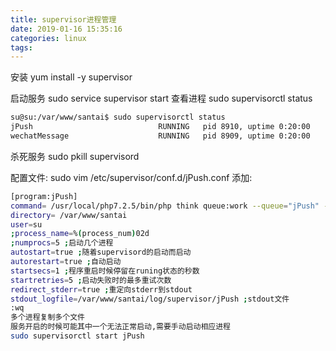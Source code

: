 ```yaml
---
title: supervisor进程管理
date: 2019-01-16 15:35:16
categories: linux
tags:
---
```

安装
yum install -y supervisor

启动服务
sudo service supervisor start
查看进程
sudo supervisorctl status
```bash
su@su:/var/www/santai$ sudo supervisorctl status
jPush                            RUNNING   pid 8910, uptime 0:20:00
wechatMessage                    RUNNING   pid 8909, uptime 0:20:00
```
杀死服务
sudo pkill supervisord

配置文件:
sudo vim /etc/supervisor/conf.d/jPush.conf
添加:
```bash
[program:jPush]
command= /usr/local/php7.2.5/bin/php think queue:work --queue="jPush" --delay=0 --memory=128 --sleep=3 --tries=0 --daemon  
directory= /var/www/santai 
user=su 
;process_name=%(process_num)02d
;numprocs=5 ;启动几个进程 
autostart=true ;随着supervisord的启动而启动 
autorestart=true ;自动启动 
startsecs=1 ;程序重启时候停留在runing状态的秒数 
startretries=5 ;启动失败时的最多重试次数 
redirect_stderr=true ;重定向stderr到stdout  
stdout_logfile=/var/www/santai/log/supervisor/jPush ;stdout文件
:wq
多个进程复制多个文件
服务开启的时候可能其中一个无法正常启动,需要手动启动相应进程
sudo supervisorctl start jPush

```
